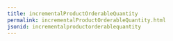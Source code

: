 ```yaml
---
title: incrementalProductOrderableQuantity
permalink: incrementalProductOrderableQuantity.html
jsonid: incrementalproductorderablequantity
---
```

